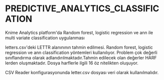 # PREDICTIVE_ANALYTICS_CLASSIFICATION
Knime Analytics platform'da Random forest, logistic regression ve ann ile multi variate classification  uygulanması

letters.csv'deki LETTR alanınının tahmin edilmesi. Random forest, logistic regression ve ann classification yöntemleri kullanılıyor. Problem çok değerli sınıflandırma olarak adlandırılmaktadır.Tahmin edilecek olan değerler HARF lerden oluşmaktadır.
Dosya harflerle ilgili 16 öz nitelikten oluşuyor. 

CSV Reader konfigurasyonunda letter.csv dosyası veri olarak kullanılmalıdır.
